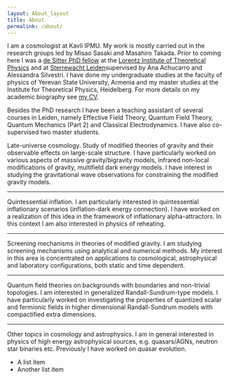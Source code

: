 ```yaml
---
layout: About_layout
title: About
permalink: /about/
---
```


I am a cosmologist at Kavli IPMU. My work is mostly carried out in the research groups led by Misao Sasaki and Masahiro Takada. Prior to coming here I was a [de Sitter PhD fellow](http://leidendesitter.nl/de_Sitter/Welcome.html) at the [Lorentz Institute of Theoretical Physics](https://www.lorentz.leidenuniv.nl/) and at [Sterrewacht Leiden](https://local.strw.leidenuniv.nl/)supervised by Ana Achucarro and Alessandra Silvestri. I have done my undergraduate studies at the faculty of physics of Yerevan State University, Armenia and my master studies at the Institute for Theoretical Physics, Heidelberg. For more details on my academic biography see [my CV](/files/Valeri_Vardanyan_CV.pdf).



Besides the PhD research I have been a teaching assistant of several courses in Leiden, namely Effective Field Theory, Quantum Field Theory, Quantum Mechanics (Part 2) and Classical Electrodynamics. I have also co-supervised two master students.



Late-universe cosmology.
Study of modified theories of gravity and their observable effects on large-scale structure. I have particularly worked on various aspects of massive gravity/bigravity models, infrared non-local modifications of gravity, multifield dark energy models. I have interest in studying the gravitational wave observations for constraining the modified gravity models.

------

Quintessential inflation.
I am particularly interested in quintessential inflationary scenarios (inflation-dark energy connection). I have worked on a realization of this idea in the framework of inflationary alpha-attractors. In this context I am also interested in physics of reheating.

------

Screening mechanisms in theories of modified gravity.
I am studying screening mechanisms using analytical and numerical methods. My interest in this area is concentrated on applications to cosmological, astrophysical and laboratory configurations, both static and time dependent.

------

Quantum field theories on backgrounds with boundaries and non-trivial topologies.
I am interested in generalized Randall-Sundrum-type models. I have particularly worked on investigating the properties of quantized scalar and fermionic fields in higher dimensional Randall-Sundrum models with compactified extra dimensions.

------

Other topics in cosmology and astrophysics.
I am in general interested in physics of high energy astrophysical sources, e.g. quasars/AGNs, neutron star binaries etc. Previously I have worked on quasar evolution.

* A list item
* Another list item
